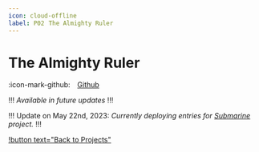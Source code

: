```yaml
---
icon: cloud-offline
label: P02⠀The Almighty Ruler
---
```

# The Almighty Ruler

:icon-mark-github: ⠀[Github](https://github.com/oddeyemotion/the-almighty-ruler)

!!!
*Available in future updates*
!!!

!!!
Update on May 22nd, 2023: *Currently deploying entries for [Submarine](/projects/P04-submarine.md) project.*
!!!

[!button text="Back to Projects"](/projects.md)